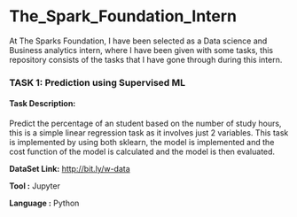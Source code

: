 # The_Spark_Foundation_Intern

At The Sparks Foundation, I have been selected as a Data science and Business analytics intern, where I have been given with some tasks, this repository consists of the tasks that I have gone through during this intern.

### TASK 1: Prediction using Supervised ML

#### Task Description:
Predict the percentage of an student based on the number of study hours, this is a simple linear regression task as it involves just 2 variables. This task is implemented by using both sklearn, the model is implemented and the cost function of the model is calculated and the model is then evaluated.

<b>DataSet Link:</b> http://bit.ly/w-data

<b>Tool :</b> Jupyter

<b>Language :</b> Python
